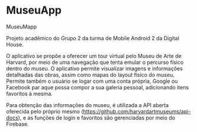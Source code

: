 # MuseuApp

MuseuMapp

Projeto acadêmico do Grupo 2 da turma de Mobile Android 2 da Digital House.

O aplicativo se propõe a oferecer um tour virtual pelo Museu de Arte de Harvard, por meio de uma navegação que tenta emular o percurso físico dentro do museu.
O aplicativo permite visualizar imagens e informações detalhadas das obras, assim como mapas do layout físico do museu. Permite também o usuário se logar com uma conta própria, Google ou Facebook par aque possa compor a sua galeria pessoal, adicionando itens favoritos à mesma.

Para obtenção das informações do museu, é utilizada a API aberta oferecida pelo próprio mesmo (https://github.com/harvardartmuseums/api-docs), e as funções de login e favoritos são gerenciadas por meio do Firebase.

